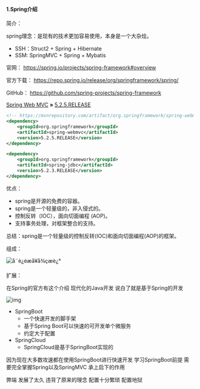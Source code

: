 #### 1.Spring介绍

简介：

spring理念：是现有的技术更加容易使用，本身是一个大杂烩。

- SSH：Struct2 + Spring + Hibernate
- SSM: SpringMVC + Spring + Mybatis

官网： https://spring.io/projects/spring-framework#overview

官方下载： https://repo.spring.io/release/org/springframework/spring/

GitHub： https://github.com/spring-projects/spring-framework

[Spring Web MVC](https://mvnrepository.com/artifact/org.springframework/spring-webmvc) **»** [5.2.5.RELEASE](https://mvnrepository.com/artifact/org.springframework/spring-webmvc/5.2.5.RELEASE)

```xml
<!-- https://mvnrepository.com/artifact/org.springframework/spring-webmvc -->
<dependency>
    <groupId>org.springframework</groupId>
    <artifactId>spring-webmvc</artifactId>
    <version>5.2.5.RELEASE</version>
</dependency>

<dependency>
    <groupId>org.springframework</groupId>
    <artifactId>spring-jdbc</artifactId>
    <version>5.2.3.RELEASE</version>
</dependency>
```

优点：

- spring是开源的免费的容器。
- spring是一个轻量级的，非入侵式的。
- 控制反转（IOC），面向切面编程 (AOP)。
- 支持事务处理，对框架整合的支持。

总结：spring是一个轻量级的控制反转(IOC)和面向切面编程(AOP)的框架。

组成：

![å¨è¿éæå¥å¾çæè¿°](https://gitee.com/sunnyzq/my-image-hosting-service/raw/master/img//20201106184130245.png)

扩展：

在Spring的官方有这个介绍 现代化的Java开发 说白了就是基于Spring的开发

![img](https://img-blog.csdnimg.cn/20201106184144675.png?x-oss-process=image/watermark,type_ZmFuZ3poZW5naGVpdGk,shadow_10,text_aHR0cHM6Ly9ibG9nLmNzZG4ubmV0L20wXzQ2MTEwNzg5,size_16,color_FFFFFF,t_70#pic_center)

- SpringBoot
  - 一个快速开发的脚手架
  - 基于Spring Boot可以快速的可开发单个微服务
  - 约定大于配置
- SpringCloud
  - SpringCloud是基于SpringBoot实现的

因为现在大多数攻速都在使用SpringBoot进行快速开发 学习SpringBoot前提 需要完全掌握Spring以及SpringMVC 承上启下的作用

弊端 发展了太久 违背了原来的理念 配置十分繁琐 配置地狱

